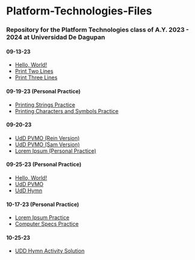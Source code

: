 # Platform-Technologies-Files

### Repository for the Platform Technologies class of A.Y. 2023 - 2024 at Universidad De Dagupan

#### 09-13-23

- [Hello, World!](09-13-23/HelloWorld/)
- [Print Two Lines](09-13-23/PrintTwoLines/)
- [Print Three Lines](09-13-23/PrintThreeLines/)

#### 09-19-23 (Personal Practice)
- [Printing Strings Practice](09-19-23/PrintString/)
- [Printing Characters and Symbols Practice](09-19-23/PrintCharacter/)

#### 09-20-23
- [UdD PVMO (Rein Version)](09-20-23/UdD_PVMO_(Rein)/)
- [UdD PVMO (Sam Version)](09-20-23/UdD_PVMO_(Sam)/)
- [Lorem Ipsum (Personal Practice)](09-20-23/Lorem_Ipsum_(Personal_Practice)/)

#### 09-25-23 (Personal Practice)
- [Hello, World!](09-25-23/HelloWorld/)
- [UdD PVMO](09-25-23/PVMO/)
- [UdD Hymn](09-25-23/UniversityHymn/)

#### 10-17-23 (Personal Practice)
- [Lorem Ipsum Practice](10-17-23/Lorem_Ipsum_Practice/)
- [Computer Specs Practice](10-17-23/Computer_Specs_Practice/)

#### 10-25-23
- [UDD Hymn Activity Solution](10-25-23/UDD_Hymn_Activity/)